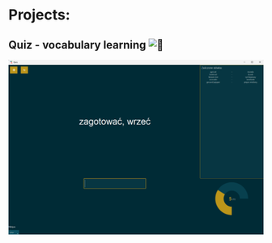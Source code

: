# Projects:

## Quiz - vocabulary learning ![🔗](https://github.com/nieinter/quiz)
![Quiz](https://github.com/nieinter/images/blob/main/quiz1solar.png)

